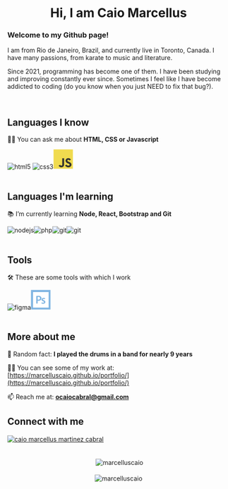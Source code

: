 <h1 align="center">Hi, I am Caio Marcellus</h1>



### Welcome to my Github page!

I am from Rio de Janeiro, Brazil, and currently live in Toronto, Canada. I have many passions, from karate to music and literature. 

Since 2021, programming has become one of them. I have been studying and improving constantly ever since. Sometimes I feel like I have become addicted to coding (do you know when you just NEED to fix that bug?).

<br>


## Languages I know

:technologist: You can ask me about **HTML, CSS or Javascript**

<div align="left"><img src="https://cdn.jsdelivr.net/gh/devicons/devicon/icons/html5/html5-original.svg" alt="html5" width="45" height="45"/> <img src="https://cdn.jsdelivr.net/gh/devicons/devicon/icons/css3/css3-original.svg" alt="css3" width="45" height="45"/><img src="https://raw.githubusercontent.com/devicons/devicon/master/icons/javascript/javascript-original.svg" alt="javascript" width="45" height="45"/></div>

<br>

## Languages I'm learning
:books: I’m currently learning **Node, React, Bootstrap and Git**
<div align="left"><img src="https://cdn.jsdelivr.net/gh/devicons/devicon/icons/nodejs/nodejs-plain-wordmark.svg" alt="nodejs" width="45" height="45"/><img src="https://cdn.jsdelivr.net/gh/devicons/devicon/icons/react/react-original.svg" alt="php" width="45" height="45"/><img src="https://cdn.jsdelivr.net/gh/devicons/devicon/icons/bootstrap/bootstrap-original.svg" alt="git" width="45" height="45"/><img src="https://www.vectorlogo.zone/logos/git-scm/git-scm-icon.svg" alt="git" width="45" height="45"/></div>

<br>

## Tools
:hammer_and_wrench: These are some tools with which I work
<div align="left"><img src="https://www.vectorlogo.zone/logos/figma/figma-icon.svg" alt="figma" width="45" height="45"/><img src="https://raw.githubusercontent.com/devicons/devicon/master/icons/photoshop/photoshop-line.svg" alt="photoshop" width="45" height="45"/></div>

<br>

## More about me
:metal: Random fact: **I played the drums in a band for nearly 9 years**

👨‍💻 You can see some of my work at: [https://marcelluscaio.github.io/portfolio/](https://marcelluscaio.github.io/portfolio/)

📫 Reach me at: **ocaiocabral@gmail.com**

## Connect with me
<div align="left"><a href="https://linkedin.com/in/caio marcellus martinez cabral" target="blank"><img align="center" src="https://raw.githubusercontent.com/rahuldkjain/github-profile-readme-generator/master/src/images/icons/Social/linked-in-alt.svg" alt="caio marcellus martinez cabral" height="30" width="40" /></a></div>

<br>
<br>

<div align="center">&nbsp;<img align="center" height="250px" src="https://github-readme-stats.vercel.app/api?username=marcelluscaio&show_icons=true&locale=en&theme=dracula" alt="marcelluscaio" /></div>
<br>
<div align="center"><img align="center" height="250px"  src="https://github-readme-stats.vercel.app/api/top-langs?username=marcelluscaio&show_icons=true&locale=en&layout=compact&theme=dracula" alt="marcelluscaio" /></div>


